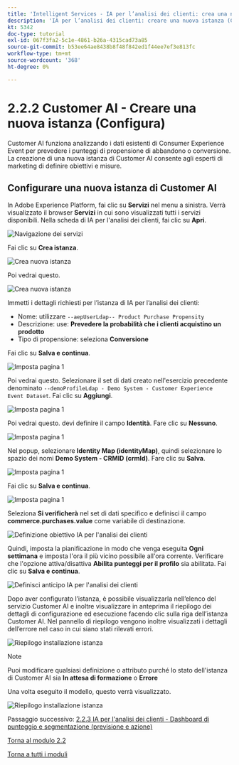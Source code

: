 ```yaml
---
title: 'Intelligent Services - IA per l’analisi dei clienti: crea una nuova istanza (Configura)'
description: 'IA per l’analisi dei clienti: creare una nuova istanza (Configura)'
kt: 5342
doc-type: tutorial
exl-id: 067f3fa2-5c1e-4861-b26a-4315cad73a85
source-git-commit: b53ee64ae8438b8f48f842ed1f44ee7ef3e813fc
workflow-type: tm+mt
source-wordcount: '368'
ht-degree: 0%

---
```


# 2.2.2 Customer AI - Creare una nuova istanza (Configura)

Customer AI funziona analizzando i dati esistenti di Consumer Experience Event per prevedere i punteggi di propensione di abbandono o conversione. La creazione di una nuova istanza di Customer AI consente agli esperti di marketing di definire obiettivi e misure.

## Configurare una nuova istanza di Customer AI

In Adobe Experience Platform, fai clic su **Servizi** nel menu a sinistra. Verrà visualizzato il browser **Servizi** in cui sono visualizzati tutti i servizi disponibili. Nella scheda di IA per l&#39;analisi dei clienti, fai clic su **Apri**.

![Navigazione dei servizi](./images/navigatetoservice.png)

Fai clic su **Crea istanza**.

![Crea nuova istanza](./images/createnewinstance.png)

Poi vedrai questo.

![Crea nuova istanza](./images/custai1.png)


Immetti i dettagli richiesti per l’istanza di IA per l’analisi dei clienti:

- Nome: utilizzare `--aepUserLdap-- Product Purchase Propensity`
- Descrizione: use: **Prevedere la probabilità che i clienti acquistino un prodotto**
- Tipo di propensione: seleziona **Conversione**

Fai clic su **Salva e continua**.

![Imposta pagina 1](./images/setuppage1.png)

Poi vedrai questo. Selezionare il set di dati creato nell&#39;esercizio precedente denominato `--demoProfileLdap - Demo System - Customer Experience Event Dataset`. Fai clic su **Aggiungi**.

![Imposta pagina 1](./images/custai2.png)

Poi vedrai questo. devi definire il campo **Identità**. Fare clic su **Nessuno**.

![Imposta pagina 1](./images/custai2a.png)

Nel popup, selezionare **Identity Map (identityMap)**, quindi selezionare lo spazio dei nomi **Demo System - CRMID (crmId)**. Fare clic su **Salva**.

![Imposta pagina 1](./images/custai2b.png)

Fai clic su **Salva e continua**.

![Imposta pagina 1](./images/custai2c.png)

Seleziona **Si verificherà** nel set di dati specifico e definisci il campo **commerce.purchases.value** come variabile di destinazione.

![Definizione obiettivo IA per l&#39;analisi dei clienti](./images/caidefinegoal.png)

Quindi, imposta la pianificazione in modo che venga eseguita **Ogni settimana** e imposta l&#39;ora il più vicino possibile all&#39;ora corrente. Verificare che l&#39;opzione attiva/disattiva **Abilita punteggi per il profilo** sia abilitata. Fai clic su **Salva e continua**.

![Definisci anticipo IA per l&#39;analisi dei clienti](./images/caiadvancepage.png)

Dopo aver configurato l’istanza, è possibile visualizzarla nell’elenco del servizio Customer AI e inoltre visualizzare in anteprima il riepilogo dei dettagli di configurazione ed esecuzione facendo clic sulla riga dell’istanza Customer AI. Nel pannello di riepilogo vengono inoltre visualizzati i dettagli dell’errore nel caso in cui siano stati rilevati errori.

![Riepilogo installazione istanza](./images/caiinstancesummary.png)

>[!NOTE]
>
>Puoi modificare qualsiasi definizione o attributo purché lo stato dell&#39;istanza di Customer AI sia **In attesa di formazione** o **Errore**

Una volta eseguito il modello, questo verrà visualizzato.

![Riepilogo installazione istanza](./images/caiinstancesummary1.png)


Passaggio successivo: [2.2.3 IA per l&#39;analisi dei clienti - Dashboard di punteggio e segmentazione (previsione e azione)](./ex3.md)

[Torna al modulo 2.2](./intelligent-services.md)

[Torna a tutti i moduli](./../../../overview.md)
